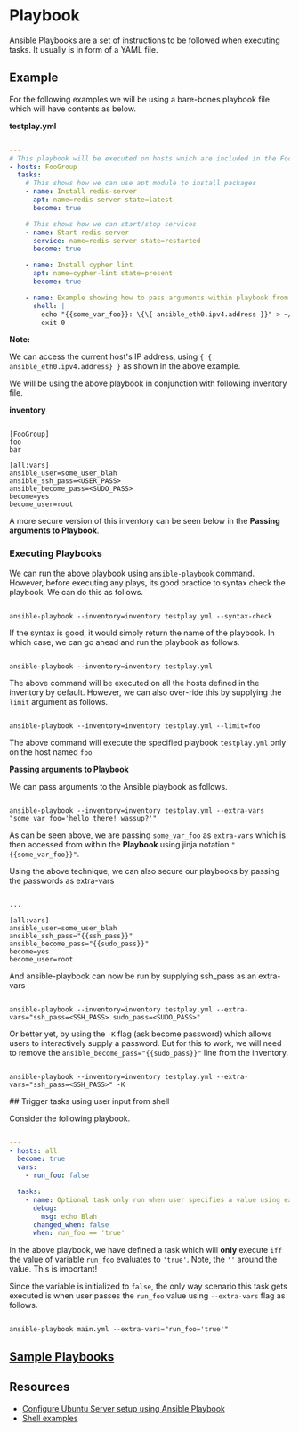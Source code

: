 # Playbook

Ansible Playbooks are a set of instructions to be followed when executing tasks. It usually is in form of a YAML file.
## Example

For the following examples we will be using a bare-bones playbook file which will have contents as below.

**testplay.yml**
```yaml

---
# This playbook will be executed on hosts which are included in the FooGoup
- hosts: FooGroup
  tasks:
    # This shows how we can use apt module to install packages
    - name: Install redis-server
      apt: name=redis-server state=latest
      become: true

    # This shows how we can start/stop services
    - name: Start redis server
      service: name=redis-server state=restarted
      become: true

    - name: Install cypher lint
      apt: name=cypher-lint state=present
      become: true

    - name: Example showing how to pass arguments within playbook from CLI
      shell: |
        echo "{{some_var_foo}}: \{\{ ansible_eth0.ipv4.address }}" > ~/foo.txt
        exit 0
```


**Note:**

We can access the current host's IP address, using `{ { ansible_eth0.ipv4.address} }` as shown in the above example.


We will be using the above playbook in conjunction with following inventory file.

**inventory**
```text

[FooGroup]
foo
bar

[all:vars]
ansible_user=some_user_blah
ansible_ssh_pass=<USER_PASS>
ansible_become_pass=<SUDO_PASS>
become=yes
become_user=root

```

A more secure version of this inventory can be seen below in the **Passing arguments to Playbook**.

### Executing Playbooks

We can run the above playbook using `ansible-playbook` command. However, before executing any plays, its good practice to syntax check the playbook. We can do this as follows.

```shell

ansible-playbook --inventory=inventory testplay.yml --syntax-check
```

If the syntax is good, it would simply return the name of the playbook. In which case, we can go ahead and run the playbook as follows.

```shell

ansible-playbook --inventory=inventory testplay.yml
```

The above command will be executed on all the hosts defined in the inventory by default. However, we can also over-ride this by supplying the `limit` argument as follows.

```shell

ansible-playbook --inventory=inventory testplay.yml --limit=foo
```

The above command will execute the specified playbook `testplay.yml` only on the host named `foo`

**Passing arguments to Playbook**

We can pass arguments to the Ansible playbook as follows.

```shell

ansible-playbook --inventory=inventory testplay.yml --extra-vars "some_var_foo='hello there! wassup?'"
```

As can be seen above, we are passing `some_var_foo` as `extra-vars` which is then accessed from within the **Playbook** using jinja notation `"{{some_var_foo}}"`.

Using the above technique, we can also secure our playbooks by passing the passwords as extra-vars

```shell

...

[all:vars]
ansible_user=some_user_blah
ansible_ssh_pass="{{ssh_pass}}"
ansible_become_pass="{{sudo_pass}}"
become=yes
become_user=root
```

And ansible-playbook can now be run by supplying ssh_pass as an extra-vars

```shell

ansible-playbook --inventory=inventory testplay.yml --extra-vars="ssh_pass=<SSH_PASS> sudo_pass=<SUDO_PASS>"
```

Or better yet, by using the `-K` flag (ask become password) which allows users to interactively supply a password. But for this to work, we will need to remove the `ansible_become_pass="{{sudo_pass}}"` line from the inventory.

```shell

ansible-playbook --inventory=inventory testplay.yml --extra-vars="ssh_pass=<SSH_PASS>" -K
```


## Trigger tasks using user input from shell

Consider the following playbook.

```yaml

---
- hosts: all
  become: true
  vars:
    - run_foo: false

  tasks:
    - name: Optional task only run when user specifies a value using extra-vars
      debug:
        msg: echo Blah
      changed_when: false
      when: run_foo == 'true'

```

In the above playbook, we have defined a task which will **only** execute `iff` the value of variable `run_foo` evaluates to `'true'`. Note, the `''` around the value. This is important!

Since the variable is initialized to `false`, the only way scenario this task gets executed is when user passes the `run_foo` value using `--extra-vars` flag as follows.

```shell

ansible-playbook main.yml --extra-vars="run_foo='true'"
```


## [Sample Playbooks](playbooks/playbooks.md)

## Resources

* [Configure Ubuntu Server setup using Ansible Playbook](https://www.digitalocean.com/community/tutorials/how-to-use-ansible-to-automate-initial-server-setup-on-ubuntu-18-04)
* [Shell examples](https://www.middlewareinventory.com/blog/ansible-shell-examples/)
